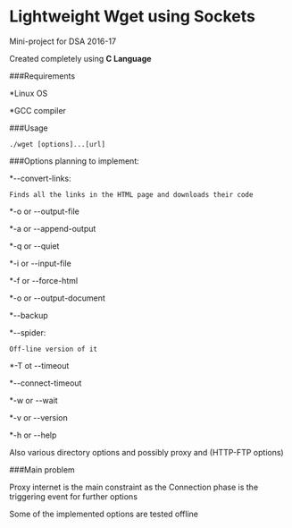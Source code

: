 # Lightweight Wget using Sockets

Mini-project for DSA 2016-17

Created completely using **C Language**

###Requirements

*Linux OS

*GCC compiler

###Usage

```
./wget [options]...[url]
```

###Options planning to implement:

*--convert-links:

    Finds all the links in the HTML page and downloads their code

*-o or --output-file

*-a or --append-output

*-q or --quiet

*-i or --input-file

*-f or --force-html

*-o or --output-document

*--backup

*--spider:

    Off-line version of it

*-T ot --timeout

*--connect-timeout

*-w or --wait

*-v or --version

*-h or --help

Also various directory options and possibly proxy and (HTTP-FTP options)

###Main problem

Proxy internet is the main constraint as the Connection phase is the triggering event for further options

Some of the implemented options are tested offline



